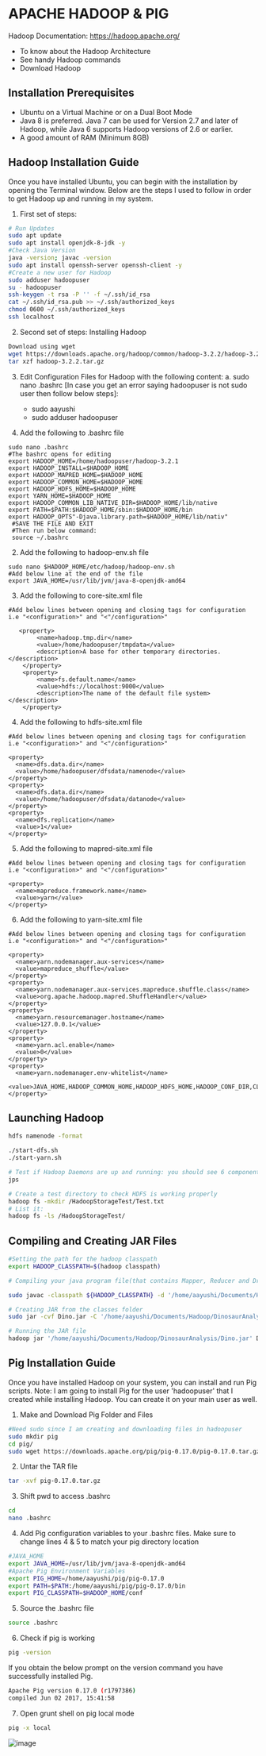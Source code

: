 # APACHE HADOOP & PIG

Hadoop Documentation: https://hadoop.apache.org/

- To know about the Hadoop Architecture
- See handy Hadoop commands
- Download Hadoop

## Installation Prerequisites 
- Ubuntu on a Virtual Machine or on a Dual Boot Mode
- Java 8 is preferred. Java 7 can be used for Version 2.7 and later of Hadoop, while Java 6 supports Hadoop versions of 2.6 or earlier.
- A good amount of RAM (Minimum 8GB)

## Hadoop Installation Guide
Once you have installed Ubuntu, you can begin with the installation by opening the Terminal window.
Below are the steps I used to follow in order to get Hadoop up and running in my system.

1. First set of steps:
```sh
# Run Updates
sudo apt update
sudo apt install openjdk-8-jdk -y
#Check Java Version
java -version; javac -version
sudo apt install openssh-server openssh-client -y
#Create a new user for Hadoop
sudo adduser hadoopuser
su - hadoopuser
ssh-keygen -t rsa -P '' -f ~/.ssh/id_rsa
cat ~/.ssh/id_rsa.pub >> ~/.ssh/authorized_keys
chmod 0600 ~/.ssh/authorized_keys
ssh localhost
```
2. Second set of steps: Installing Hadoop
```sh
Download using wget
wget https://downloads.apache.org/hadoop/common/hadoop-3.2.2/hadoop-3.2.2.tar.gz
tar xzf hadoop-3.2.2.tar.gz
```

3. Edit Configuration Files for Hadoop with the following content:
 a. sudo nano .bashrc [In case you get an error saying hadoopuser is not sudo user then follow below steps]:
    - sudo aayushi
    - sudo adduser hadoopuser 


1. Add the following to .bashrc file
```
sudo nano .bashrc
#The bashrc opens for editing
export HADOOP_HOME=/home/hadoopuser/hadoop-3.2.1
export HADOOP_INSTALL=$HADOOP_HOME
export HADOOP_MAPRED_HOME=$HADOOP_HOME
export HADOOP_COMMON_HOME=$HADOOP_HOME
export HADOOP_HDFS_HOME=$HADOOP_HOME
export YARN_HOME=$HADOOP_HOME
export HADOOP_COMMON_LIB_NATIVE_DIR=$HADOOP_HOME/lib/native
export PATH=$PATH:$HADOOP_HOME/sbin:$HADOOP_HOME/bin
export HADOOP_OPTS"-Djava.library.path=$HADOOP_HOME/lib/nativ"
 #SAVE THE FILE AND EXIT
 #Then run below command:
 source ~/.bashrc
```

2. Add the following to hadoop-env.sh file
```
sudo nano $HADOOP_HOME/etc/hadoop/hadoop-env.sh
#Add below line at the end of the file
export JAVA_HOME=/usr/lib/jvm/java-8-openjdk-amd64
```

3. Add the following to core-site.xml file
```
#Add below lines between opening and closing tags for configuration i.e "<configuration>" and "<"/configuration>"

   <property>
        <name>hadoop.tmp.dir</name>
        <value>/home/hadoopuser/tmpdata</value>
        <description>A base for other temporary directories.</description>
    </property>
    <property>
        <name>fs.default.name</name>
        <value>hdfs://localhost:9000</value>
        <description>The name of the default file system></description>
    </property>
```

4. Add the following to hdfs-site.xml file
```
#Add below lines between opening and closing tags for configuration i.e "<configuration>" and "<"/configuration>"

<property>
  <name>dfs.data.dir</name>
  <value>/home/hadoopuser/dfsdata/namenode</value>
</property>
<property>
  <name>dfs.data.dir</name>
  <value>/home/hadoopuser/dfsdata/datanode</value>
</property>
<property>
  <name>dfs.replication</name>
  <value>1</value>
</property>
```

5. Add the following to mapred-site.xml file
```
#Add below lines between opening and closing tags for configuration i.e "<configuration>" and "<"/configuration>"

<property>
  <name>mapreduce.framework.name</name>
  <value>yarn</value>
</property>
```

6. Add the following to yarn-site.xml file
```
#Add below lines between opening and closing tags for configuration i.e "<configuration>" and "<"/configuration>"

<property>
  <name>yarn.nodemanager.aux-services</name>
  <value>mapreduce_shuffle</value>
</property>
<property>
  <name>yarn.nodemanager.aux-services.mapreduce.shuffle.class</name>
  <value>org.apache.hadoop.mapred.ShuffleHandler</value>
</property>
<property>
  <name>yarn.resourcemanager.hostname</name>
  <value>127.0.0.1</value>
</property>
<property>
  <name>yarn.acl.enable</name>
  <value>0</value>
</property>
<property>
  <name>yarn.nodemanager.env-whitelist</name>
  <value>JAVA_HOME,HADOOP_COMMON_HOME,HADOOP_HDFS_HOME,HADOOP_CONF_DIR,CLASSPATH_PERPEND_DISTCACHE,HADOOP_YARN_HOME,HADOOP_MAPRED_HOME</value>
</property>
```
## Launching Hadoop

``` sh
hdfs namenode -format

./start-dfs.sh
./start-yarn.sh

# Test if Hadoop Daemons are up and running: you should see 6 components running.
jps

# Create a test directory to check HDFS is working properly
hadoop fs -mkdir /HadoopStorageTest/Test.txt
# List it:
hadoop fs -ls /HadoopStorageTest/
```

## Compiling and Creating JAR Files
 
 ```sh
 #Setting the path for the hadoop classpath
 export HADOOP_CLASSPATH=$(hadoop classpath)
 
 # Compiling your java program file(that contains Mapper, Reducer and Driver class all in one file) and placing the output of the classes in a folder named /classes in your local directory
 
 sudo javac -classpath ${HADOOP_CLASSPATH} -d '/home/aayushi/Documents/Hadoop/DinosaurAnalysis/classes' '/home/aayushi/Documents/Hadoop/DinosaurAnalysis/Dino.java'
 
 # Creating JAR from the classes folder
 sudo jar -cvf Dino.jar -C '/home/aayushi/Documents/Hadoop/DinosaurAnalysis/classes' .
 
 # Running the JAR file
 hadoop jar '/home/aayushi/Documents/Hadoop/DinosaurAnalysis/Dino.jar' Dino /DinoAnalysis/Input /DinoAnalysis/Output
 ```

## Pig Installation Guide
Once you have installed Hadoop on your system, you can install and run Pig scripts.
Note: I am going to install Pig for the user 'hadoopuser' that I created while installing Hadoop. You can create it on your main user as well.

1. Make and Download Pig Folder and Files
```sh
#Need sudo since I am creating and downloading files in hadoopuser
sudo mkdir pig
cd pig/
sudo wget https://downloads.apache.org/pig/pig-0.17.0/pig-0.17.0.tar.gz
```
2. Untar the TAR file
```sh
tar -xvf pig-0.17.0.tar.gz
```
3. Shift pwd to access .bashrc
```sh
cd
nano .bashrc
```
4. Add Pig configuration variables to your .bashrc files. Make sure to change lines 4 & 5 to match your pig directory location
```sh
#JAVA_HOME
export JAVA_HOME=/usr/lib/jvm/java-8-openjdk-amd64
#Apache Pig Environment Variables
export PIG_HOME=/home/aayushi/pig/pig-0.17.0
export PATH=$PATH:/home/aayushi/pig/pig-0.17.0/bin
export PIG_CLASSPATH=$HADOOP_HOME/conf
```
5. Source the .bashrc file
```sh
source .bashrc
```
6. Check if pig is working
```sh
pig -version
```
If you obtain the below prompt on the version command you have successfully installed Pig.
```sh
Apache Pig version 0.17.0 (r1797386) 
compiled Jun 02 2017, 15:41:58
```
7. Open grunt shell on pig local mode
```sh
pig -x local
```
![image](https://user-images.githubusercontent.com/34810569/164979792-b9c3929c-6005-4029-a6ad-081d7b00fb79.png)
